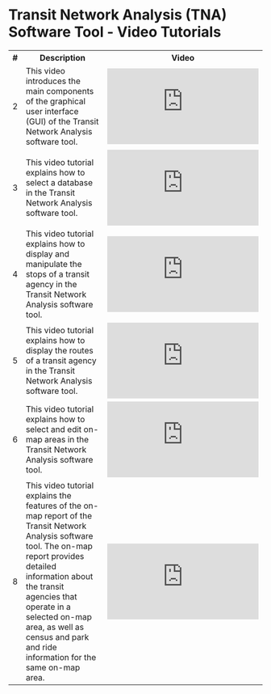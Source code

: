 Transit Network Analysis (TNA) Software Tool - Video Tutorials
=========
<table id='videoTable'>
	<tr><th>#
		<th>Description
		<th>Video
	<tr><td>2
		<td>This video introduces the main components of the graphical user interface (GUI) of the Transit Network Analysis software tool.
		<td><iframe src="https://www.youtube.com/embed/473505ox4pQ" frameborder="0" allowfullscreen></iframe>	
	<tr><td>3
		<td>This video tutorial explains how to select a database in the Transit Network Analysis software tool.
		<td><iframe src="https://www.youtube.com/embed/aXGc5FGrm1A" frameborder="0" allowfullscreen></iframe>
	<tr><td>4
		<td>This video tutorial explains how to display and manipulate the stops of a transit agency in the Transit Network Analysis software tool.
		<td><iframe src="https://www.youtube.com/embed/E51xZo0BU2Q" frameborder="0" allowfullscreen></iframe>
	<tr><td>5
		<td>This video tutorial explains how to display the routes of a transit agency in the Transit Network Analysis software tool.
		<td><iframe src="https://www.youtube.com/embed/tcfqWQGpYXw" frameborder="0" allowfullscreen></iframe>
	<tr><td>6
		<td>This video tutorial explains how to select and edit on-map areas in the Transit Network Analysis software tool.
		<td><iframe src="https://www.youtube.com/embed/gCC1jzwd0vc" frameborder="0" allowfullscreen></iframe>
	<tr><td>8
		<td>This video tutorial explains the features of the on-map report of the Transit Network Analysis software tool. The on-map report provides detailed information about the transit agencies that operate in a selected on-map area, as well as census and park and ride information for the same on-map area.
		<td><iframe src="https://www.youtube.com/embed/ugQA_8p7tmw" frameborder="0" allowfullscreen></iframe>
</table>

